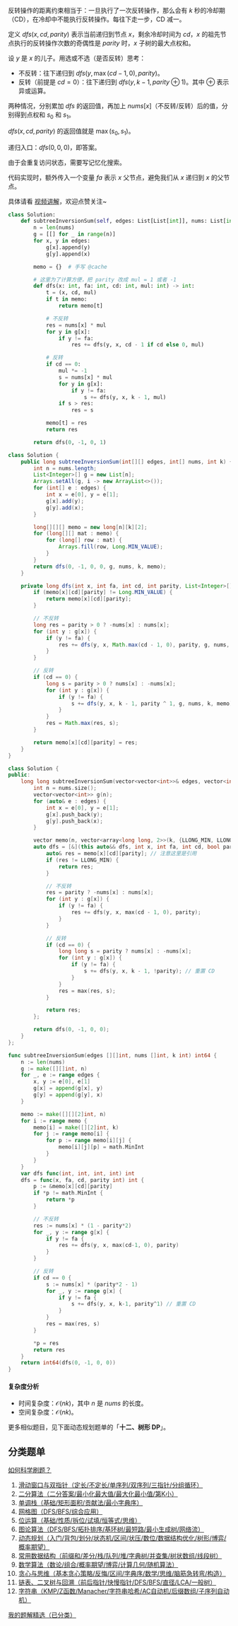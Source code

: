 反转操作的距离约束相当于：一旦执行了一次反转操作，那么会有 $k$ 秒的冷却期（CD），在冷却中不能执行反转操作。每往下走一步，CD 减一。

定义 $\textit{dfs}(x, \textit{cd}, \textit{parity})$ 表示当前递归到节点 $x$，剩余冷却时间为 $\textit{cd}$，$x$ 的祖先节点执行的反转操作次数的奇偶性是 $\textit{parity}$ 时，$x$ 子树的最大点权和。

设 $y$ 是 $x$ 的儿子。用选或不选（是否反转）思考：

- 不反转：往下递归到 $\textit{dfs}(y,\max(\textit{cd}-1,0), \textit{parity})$。
- 反转（前提是 $\textit{cd}=0$）：往下递归到 $\textit{dfs}(y,k-1, \textit{parity}\oplus 1)$。其中 $\oplus$ 表示异或运算。

两种情况，分别累加 $\textit{dfs}$ 的返回值，再加上 $\textit{nums}[x]$（不反转/反转）后的值，分别得到点权和 $s_0$ 和 $s_1$。

$\textit{dfs}(x, \textit{cd}, \textit{parity})$ 的返回值就是 $\max(s_0,s_1)$。

递归入口：$\textit{dfs}(0,0,0)$，即答案。

由于会重复访问状态，需要写记忆化搜索。

代码实现时，额外传入一个变量 $\textit{fa}$ 表示 $x$ 父节点，避免我们从 $x$ 递归到 $x$ 的父节点。

具体请看 [视频讲解](https://www.bilibili.com/video/BV1m7EuzqEqr/?t=24m)，欢迎点赞关注~

```py [sol-Python3]
class Solution:
    def subtreeInversionSum(self, edges: List[List[int]], nums: List[int], k: int) -> int:
        n = len(nums)
        g = [[] for _ in range(n)]
        for x, y in edges:
            g[x].append(y)
            g[y].append(x)

        memo = {}  # 手写 @cache

        # 这里为了计算方便，把 parity 改成 mul = 1 或者 -1
        def dfs(x: int, fa: int, cd: int, mul: int) -> int:
            t = (x, cd, mul)
            if t in memo:
                return memo[t]

            # 不反转
            res = nums[x] * mul
            for y in g[x]:
                if y != fa:
                    res += dfs(y, x, cd - 1 if cd else 0, mul)

            # 反转
            if cd == 0:
                mul *= -1
                s = nums[x] * mul
                for y in g[x]:
                    if y != fa:
                        s += dfs(y, x, k - 1, mul)
                if s > res:
                    res = s

            memo[t] = res
            return res

        return dfs(0, -1, 0, 1)
```

```java [sol-Java]
class Solution {
    public long subtreeInversionSum(int[][] edges, int[] nums, int k) {
        int n = nums.length;
        List<Integer>[] g = new List[n];
        Arrays.setAll(g, i -> new ArrayList<>());
        for (int[] e : edges) {
            int x = e[0], y = e[1];
            g[x].add(y);
            g[y].add(x);
        }

        long[][][] memo = new long[n][k][2];
        for (long[][] mat : memo) {
            for (long[] row : mat) {
                Arrays.fill(row, Long.MIN_VALUE);
            }
        }
        return dfs(0, -1, 0, 0, g, nums, k, memo);
    }

    private long dfs(int x, int fa, int cd, int parity, List<Integer>[] g, int[] nums, int k, long[][][] memo) {
        if (memo[x][cd][parity] != Long.MIN_VALUE) {
            return memo[x][cd][parity];
        }

        // 不反转
        long res = parity > 0 ? -nums[x] : nums[x];
        for (int y : g[x]) {
            if (y != fa) {
                res += dfs(y, x, Math.max(cd - 1, 0), parity, g, nums, k, memo);
            }
        }

        // 反转
        if (cd == 0) {
            long s = parity > 0 ? nums[x] : -nums[x];
            for (int y : g[x]) {
                if (y != fa) {
                    s += dfs(y, x, k - 1, parity ^ 1, g, nums, k, memo); // 重置 CD
                }
            }
            res = Math.max(res, s);
        }

        return memo[x][cd][parity] = res;
    }
}
```

```cpp [sol-C++]
class Solution {
public:
    long long subtreeInversionSum(vector<vector<int>>& edges, vector<int>& nums, int k) {
        int n = nums.size();
        vector<vector<int>> g(n);
        for (auto& e : edges) {
            int x = e[0], y = e[1];
            g[x].push_back(y);
            g[y].push_back(x);
        }

        vector memo(n, vector<array<long long, 2>>(k, {LLONG_MIN, LLONG_MIN}));
        auto dfs = [&](this auto&& dfs, int x, int fa, int cd, bool parity) -> long long {
            auto& res = memo[x][cd][parity]; // 注意这里是引用
            if (res != LLONG_MIN) {
                return res;
            }

            // 不反转
            res = parity ? -nums[x] : nums[x];
            for (int y : g[x]) {
                if (y != fa) {
                    res += dfs(y, x, max(cd - 1, 0), parity);
                }
            }

            // 反转
            if (cd == 0) {
                long long s = parity ? nums[x] : -nums[x];
                for (int y : g[x]) {
                    if (y != fa) {
                        s += dfs(y, x, k - 1, !parity); // 重置 CD
                    }
                }
                res = max(res, s);
            }

            return res;
        };

        return dfs(0, -1, 0, 0);
    }
};
```

```go [sol-Go]
func subtreeInversionSum(edges [][]int, nums []int, k int) int64 {
	n := len(nums)
	g := make([][]int, n)
	for _, e := range edges {
		x, y := e[0], e[1]
		g[x] = append(g[x], y)
		g[y] = append(g[y], x)
	}

	memo := make([][][2]int, n)
	for i := range memo {
		memo[i] = make([][2]int, k)
		for j := range memo[i] {
			for p := range memo[i][j] {
				memo[i][j][p] = math.MinInt
			}
		}
	}
	var dfs func(int, int, int, int) int
	dfs = func(x, fa, cd, parity int) int {
		p := &memo[x][cd][parity]
		if *p != math.MinInt {
			return *p
		}

		// 不反转
		res := nums[x] * (1 - parity*2)
		for _, y := range g[x] {
			if y != fa {
				res += dfs(y, x, max(cd-1, 0), parity)
			}
		}

		// 反转
		if cd == 0 {
			s := nums[x] * (parity*2 - 1)
			for _, y := range g[x] {
				if y != fa {
					s += dfs(y, x, k-1, parity^1) // 重置 CD
				}
			}
			res = max(res, s)
		}

		*p = res
		return res
	}
	return int64(dfs(0, -1, 0, 0))
}
```

#### 复杂度分析

- 时间复杂度：$\mathcal{O}(nk)$，其中 $n$ 是 $\textit{nums}$ 的长度。
- 空间复杂度：$\mathcal{O}(nk)$。

更多相似题目，见下面动态规划题单的「**十二、树形 DP**」。

## 分类题单

[如何科学刷题？](https://leetcode.cn/circle/discuss/RvFUtj/)

1. [滑动窗口与双指针（定长/不定长/单序列/双序列/三指针/分组循环）](https://leetcode.cn/circle/discuss/0viNMK/)
2. [二分算法（二分答案/最小化最大值/最大化最小值/第K小）](https://leetcode.cn/circle/discuss/SqopEo/)
3. [单调栈（基础/矩形面积/贡献法/最小字典序）](https://leetcode.cn/circle/discuss/9oZFK9/)
4. [网格图（DFS/BFS/综合应用）](https://leetcode.cn/circle/discuss/YiXPXW/)
5. [位运算（基础/性质/拆位/试填/恒等式/思维）](https://leetcode.cn/circle/discuss/dHn9Vk/)
6. [图论算法（DFS/BFS/拓扑排序/基环树/最短路/最小生成树/网络流）](https://leetcode.cn/circle/discuss/01LUak/)
7. [动态规划（入门/背包/划分/状态机/区间/状压/数位/数据结构优化/树形/博弈/概率期望）](https://leetcode.cn/circle/discuss/tXLS3i/)
8. [常用数据结构（前缀和/差分/栈/队列/堆/字典树/并查集/树状数组/线段树）](https://leetcode.cn/circle/discuss/mOr1u6/)
9. [数学算法（数论/组合/概率期望/博弈/计算几何/随机算法）](https://leetcode.cn/circle/discuss/IYT3ss/)
10. [贪心与思维（基本贪心策略/反悔/区间/字典序/数学/思维/脑筋急转弯/构造）](https://leetcode.cn/circle/discuss/g6KTKL/)
11. [链表、二叉树与回溯（前后指针/快慢指针/DFS/BFS/直径/LCA/一般树）](https://leetcode.cn/circle/discuss/K0n2gO/)
12. [字符串（KMP/Z函数/Manacher/字符串哈希/AC自动机/后缀数组/子序列自动机）](https://leetcode.cn/circle/discuss/SJFwQI/)

[我的题解精选（已分类）](https://github.com/EndlessCheng/codeforces-go/blob/master/leetcode/SOLUTIONS.md)
